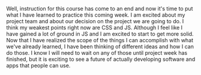 Well, instruction for this course has come to an end and now it's time to put what I have learned to practice this coming week. I am excited about my project team and about our decision on the project we are going to do.  I think my weakest points right now are CSS and JS.  Although I feel like I have gained a lot of ground in JS and I am excited to start to get more solid. Now that I have realized the scope of the things I can accomplish with what we've already learned, I have been thinking of different ideas and how I can do those.  I know I will need to wait on any of those until project week has finished, but it is exciting to see a future of actually developing software and apps that people can use.
